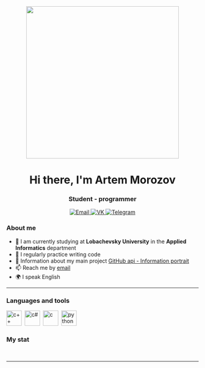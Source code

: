 <div id="header" align="center">
  <img src="https://i.giphy.com/media/v1.Y2lkPTc5MGI3NjExMGU1M2huZmNzaHk3dXYwdngxNjB6djV4cWFhMWQwNWNhMmJud2NhcSZlcD12MV9pbnRlcm5hbF9naWZfYnlfaWQmY3Q9Zw/vVzH2XY3Y0Ar6/giphy.gif" width="400"/>
</div>

<div id="header" align="center">
    <h1>Hi there, I'm  Artem Morozov </h1>
    <h3>Student - programmer</h3>
</div>

<div id="socials" align="center">
    <a href="mailto:artemmorozov155@gmail.com">
    <img src="https://img.shields.io/badge/Email-blue?style=for-the-badge&logo=Email&logoColor=white" alt="Email"/>
  </a>
    <a href="https://vk.com/poc_norm">
    <img src="https://img.shields.io/badge/VK-blue?style=for-the-badge&logo=VK&logoColor=white" alt="VK"/>
  </a>
    <a href="https://t.me/morozko282">
    <img src="https://img.shields.io/badge/Telegram-blue?style=for-the-badge&logo=telegram&logoColor=white" alt="Telegram"/>
  </a>
</div>

### About me
- 🌱 I am currently studying at **Lobachevsky University** in the **Applied Informatics** department
- 📝 I regularly practice writing code
- 📄 Information about my main project [GitHub api - Information portrait](https://drive.google.com/drive/folders/18Q0nS8e0jUeByKjYreqZ1MXWn0KfvMVV?usp=drive_link)
- 📫 Reach me by [email](mailto:artemmorozov155@gmail.com)
- 🌍 I speak English
---
### Languages and tools
<img src="https://cdn.jsdelivr.net/gh/devicons/devicon@latest/icons/cplusplus/cplusplus-original.svg" title="c++" width="40" height="40"/>&nbsp;
<img src="https://cdn.jsdelivr.net/gh/devicons/devicon@latest/icons/csharp/csharp-original.svg" title="c#" width="40" height="40"/>&nbsp;
<img src="https://cdn.jsdelivr.net/gh/devicons/devicon@latest/icons/c/c-original.svg" title="c" width="40" height="40"/>&nbsp;
<img src="https://cdn.jsdelivr.net/gh/devicons/devicon@latest/icons/python/python-original.svg" title="python" width="40" height="40"/>&nbsp;
### My stat
<div id="stat" align="center">
    <img src="https://github-profile-summary-cards.vercel.app/api/cards/profile-details?username=MorozkoArt&theme=github_dark" alt=""/>
    <img src="https://github-profile-summary-cards.vercel.app/api/cards/most-commit-language?username=MorozkoArt&theme=github_dark" alt=""/>
    <img src="https://github-profile-summary-cards.vercel.app/api/cards/stats?username=MorozkoArt&theme=github_dark" alt=""/>
</div>

---
